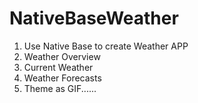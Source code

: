 # NativeBaseWeather
1. Use Native Base to create Weather APP
2. Weather Overview
3. Current Weather
4. Weather Forecasts
5. Theme as GIF......
